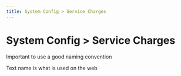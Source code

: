 ```yaml
---
title: System Config > Service Charges
---
```


# System Config > Service Charges

Important to use a good naming convention

Text name is what is used on the web
